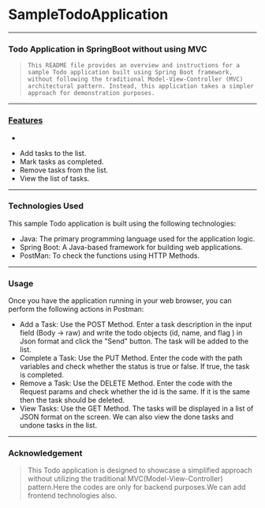 # SampleTodoApplication
---
### Todo Application in SpringBoot without using MVC 


> `This README file provides an overview and instructions for a sample Todo application built using Spring Boot framework, without following the traditional Model-View-Controller (MVC) architectural pattern. Instead, this application takes a simpler approach for demonstration purposes.`
---
### <ins>Features</ins>
-
* Add tasks to the list.
* Mark tasks as completed.
* Remove tasks from the list.
* View the list of tasks.
---
### Technologies Used
This sample Todo application is built using the following technologies:

* Java: The primary programming language used for the application logic.
* Spring Boot: A Java-based framework for building web applications.
* PostMan: To check the functions using HTTP Methods.
---
### Usage
Once you have the application running in your web browser, you can perform the following actions in Postman:

* Add a Task: Use the POST Method. Enter a task description in the input field (Body -> raw) and write the todo objects (id, name, and flag ) in Json format and click the "Send" button. The task will be added to the list.
* Complete a Task: Use the PUT Method. Enter the code with the path variables and check whether the status is true or false. If true, the task is completed.
* Remove a Task: Use the DELETE Method. Enter the code with the Request params and check whether the id is the same. If it is the same then the task should be deleted.
* View Tasks: Use the GET Method. The tasks will be displayed in a list of JSON format on the screen. We can also view the done tasks and undone tasks in the list.
---
### Acknowledgement
> This Todo application is designed to showcase a simplified approach without utilizing the traditional MVC(Model-View-Controller) pattern.Here the codes are only for backend purposes.We can add frontend technologies also.
 

